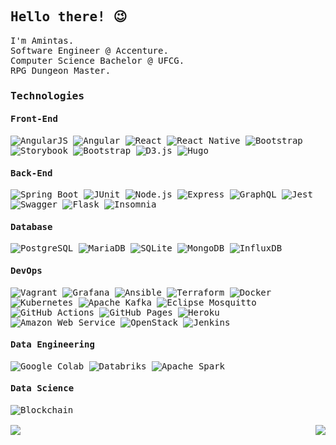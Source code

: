 <samp>
  
## Hello there! :wink:


I'm Amintas.<br>
Software Engineer @ Accenture.<br>
Computer Science Bachelor @ UFCG.<br>
RPG Dungeon Master.<br>

### Technologies

#### Front-End
<img alt="AngularJS" src="https://img.shields.io/badge/-AngularJS-e23237?style=for-the-badge&logo=angularjs&logoColor=white" />
<img alt="Angular" src="https://img.shields.io/badge/-Angular-dd0031?style=for-the-badge&logo=angular&logoColor=white" />
<img alt="React" src="https://img.shields.io/badge/-React-45b8d8?style=for-the-badge&logo=react&logoColor=white" />
<img alt="React Native" src="https://img.shields.io/badge/-React Native-764ABC?style=for-the-badge&logo=react&logoColor=white" />
<img alt="Bootstrap" src="https://img.shields.io/badge/-Bootstrap-7952B3?style=for-the-badge&logo=bootstrap&logoColor=white" />
<img alt="Storybook" src="https://img.shields.io/badge/-Storybook-FF4785?style=for-the-badge&logo=storybook&logoColor=white" />
<img alt="Bootstrap" src="https://img.shields.io/badge/-Expo-000020?style=for-the-badge&logo=expo&logoColor=white" />
<img alt="D3.js" src="https://img.shields.io/badge/-D3.js-F9A03C?style=for-the-badge&logo=d3.js&logoColor=white" />
<img alt="Hugo" src="https://img.shields.io/badge/-Hugo-FF4088?style=for-the-badge&logo=hugo&logoColor=white" />

#### Back-End
<img alt="Spring Boot" src="https://img.shields.io/badge/-Spring-6DB33F?style=for-the-badge&logo=spring&logoColor=white" />
<img alt="JUnit" src="https://img.shields.io/badge/-JUnit-25A162?style=for-the-badge&logo=java&logoColor=white" />
<img alt="Node.js" src="https://img.shields.io/badge/-Node.js-43853d?style=for-the-badge&logo=Node.js&logoColor=white" />
<img alt="Express" src="https://img.shields.io/badge/-Express-000000?style=for-the-badge&logo=Express&logoColor=white" />
<img alt="GraphQL" src="https://img.shields.io/badge/-GraphQL-E434AA?style=for-the-badge&logo=GraphQL&logoColor=white" />
<img alt="Jest" src="https://img.shields.io/badge/-Jest-C21325?style=for-the-badge&logo=jest&logoColor=white" />
<img alt="Swagger" src="https://img.shields.io/badge/-Swagger-77D228?style=for-the-badge&logo=swagger&logoColor=white" />
<img alt="Flask" src="https://img.shields.io/badge/-Flask-000000?style=for-the-badge&logo=flask&logoColor=white" />
<img alt="Insomnia" src="https://img.shields.io/badge/-Insomnia-5849BE?style=for-the-badge&logo=insomnia&logoColor=white" />

#### Database
<img alt="PostgreSQL" src="https://img.shields.io/badge/-PostgreSQL-336791?style=for-the-badge&logo=postgresql&logoColor=white" />
<img alt="MariaDB" src="https://img.shields.io/badge/-Maria DB-003545?style=for-the-badge&logo=mariadb&logoColor=white" />
<img alt="SQLite" src="https://img.shields.io/badge/-SQLite-003B57?style=for-the-badge&logo=sqlite&logoColor=white" />
<img alt="MongoDB" src="https://img.shields.io/badge/-Mongo DB-13aa52?style=for-the-badge&logo=mongodb&logoColor=white" />
<img alt="InfluxDB" src="https://img.shields.io/badge/-Influx DB-22ADF6?style=for-the-badge&logo=influxdb&logoColor=white" />

#### DevOps
<img alt="Vagrant" src="https://img.shields.io/badge/-Vagrant-1563FF?style=for-the-badge&logo=vagrant&logoColor=white" />
<img alt="Grafana" src="https://img.shields.io/badge/-Grafana-F46800?style=for-the-badge&logo=grafana&logoColor=white" />
<img alt="Ansible" src="https://img.shields.io/badge/-Ansible-000000?style=for-the-badge&logo=ansible&logoColor=white" />
<img alt="Terraform" src="https://img.shields.io/badge/-Terraform-623CE4?style=for-the-badge&logo=terraform&logoColor=white" />
<img alt="Docker" src="https://img.shields.io/badge/-Docker-46a2f1?style=for-the-badge&logo=docker&logoColor=white" />
<img alt="Kubernetes" src="https://img.shields.io/badge/-Kubernetes-1a73e8?style=for-the-badge&logo=kubernetes&logoColor=white" />
<img alt="Apache Kafka" src="https://img.shields.io/badge/-Apache Kafka-000000?style=for-the-badge&logo=apache-kafka&logoColor=white" />
<img alt="Eclipse Mosquitto" src="https://img.shields.io/badge/-Eclipse Mosquitto-3C5280?style=for-the-badge&logo=eclipse-mosquitto&logoColor=white" />
<img alt="GitHub Actions" src="https://img.shields.io/badge/-GitHub Actions-2088FF?style=for-the-badge&logo=github-actions&logoColor=white" />
<img alt="GitHub Pages" src="https://img.shields.io/badge/-GitHub Pages-181717?style=for-the-badge&logo=github&logoColor=white" />
<img alt="Heroku" src="https://img.shields.io/badge/-heroku-430098?style=for-the-badge&logo=heroku&logoColor=white" />
<img alt="Amazon Web Service" src="https://img.shields.io/badge/-Amazon Web Service-232f3e?style=for-the-badge&logo=amazon-aws&logoColor=white" />
<img alt="OpenStack" src="https://img.shields.io/badge/-OpenStack-ED1944?style=for-the-badge&logo=openstack&logoColor=white" />
<img alt="Jenkins" src="https://img.shields.io/badge/-Jenkins-D24939?style=for-the-badge&logo=jenkins&logoColor=white" />
  
 #### Data Engineering
<img alt="Google Colab" src="https://img.shields.io/badge/-Google Colab-F9AB00?style=for-the-badge&logo=googlecolab&logoColor=white" />
<img alt="Databriks" src="https://img.shields.io/badge/-Databricks-FF3621?style=for-the-badge&logo=databricks&logoColor=white" />
<img alt="Apache Spark" src="https://img.shields.io/badge/-Apache Spark-E25A1C?style=for-the-badge&logo=apachespark&logoColor=white" />
  
#### Data Science
<img alt="Blockchain" src="https://img.shields.io/badge/-Blockchain-121D33?style=for-the-badge&logo=blockchain.com&logoColor=white" />

<br>
<br>

<a>
  <img align="left" src="https://github-readme-stats.anuraghazra1.vercel.app/api/?username=amintasvrp&show_icons=true&theme=jolly&count_private=true&line_height=24" />
  <img align="right" src="https://github-readme-stats.anuraghazra1.vercel.app/api/top-langs/?username=amintasvrp&show_icons=true&theme=jolly&layout=compact&card_width=245&langs_count=8" />
</a>

